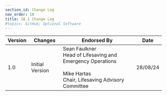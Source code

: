 ```yaml
---
section_id: Change Log
nav_order: 18
title: 18.1 Change Log
#topics: GitHub; Optional Software
---
```


| **Version** | **Changes** | **Endorsed By** | **Date** |
| --- | --- | --- | --- |
| 1.0 | Initial Version | Sean Faulkner  <br>Head of Lifesaving and Emergency Operations<br><br>Mike Hartas  <br>Chair, Lifesaving Advisory Committee | 28/08/24 |
